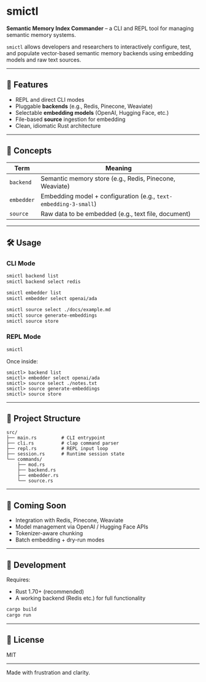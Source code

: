 # smictl

**Semantic Memory Index Commander** – a CLI and REPL tool for managing semantic memory systems.

`smictl` allows developers and researchers to interactively configure, test, and populate vector-based semantic memory backends using embedding models and raw text sources.

---

## 🚀 Features

* REPL and direct CLI modes
* Pluggable **backends** (e.g., Redis, Pinecone, Weaviate)
* Selectable **embedding models** (OpenAI, Hugging Face, etc.)
* File-based **source** ingestion for embedding
* Clean, idiomatic Rust architecture

---

## 🧠 Concepts

| Term       | Meaning                                                          |
| ---------- | ---------------------------------------------------------------- |
| `backend`  | Semantic memory store (e.g., Redis, Pinecone, Weaviate)          |
| `embedder` | Embedding model + configuration (e.g., `text-embedding-3-small`) |
| `source`   | Raw data to be embedded (e.g., text file, document)              |

---

## 🛠 Usage

### CLI Mode

```bash
smictl backend list
smictl backend select redis

smictl embedder list
smictl embedder select openai/ada

smictl source select ./docs/example.md
smictl source generate-embeddings
smictl source store
```

### REPL Mode

```bash
smictl
```

Once inside:

```text
smictl> backend list
smictl> embedder select openai/ada
smictl> source select ./notes.txt
smictl> source generate-embeddings
smictl> source store
```

---

## 🧱 Project Structure

```
src/
├── main.rs         # CLI entrypoint
├── cli.rs          # clap command parser
├── repl.rs         # REPL input loop
├── session.rs      # Runtime session state
└── commands/
    ├── mod.rs
    ├── backend.rs
    ├── embedder.rs
    └── source.rs
```

---

## 🧪 Coming Soon

* Integration with Redis, Pinecone, Weaviate
* Model management via OpenAI / Hugging Face APIs
* Tokenizer-aware chunking
* Batch embedding + dry-run modes

---

## 🔧 Development

Requires:

* Rust 1.70+ (recommended)
* A working backend (Redis etc.) for full functionality

```bash
cargo build
cargo run
```

---

## 📄 License

MIT

---

Made with frustration and clarity.
